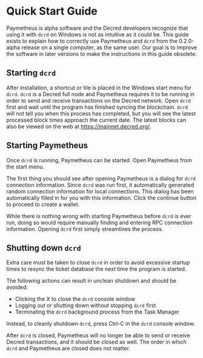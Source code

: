 # Quick Start Guide

Paymetheus is alpha software and the Decred developers recognize that using it
with `dcrd` on Windows is not as intuitive as it could be.  This guide exists to
explain how to correctly use Paymetheus and `dcrd` from the 0.2.0-alpha release
on a single computer, as the same user.  Our goal is to improve the software in
later versions to make the instructions in this guide obsolete.

## Starting `dcrd`

After installation, a shortcut or tile is placed in the Windows start menu for
`dcrd`.  `dcrd` is a Decred full node and Paymetheus requires it to be running
in order to send and receive transactions on the Decred network.  Open `dcrd`
first and wait until the program has finished syncing the blockchain.  `dcrd`
will not tell you when this process has completed, but you will see the latest
processed block times approach the current date.  The latest blocks can also be
viewed on the web at https://mainnet.decred.org/.

## Starting Paymetheus

Once `dcrd` is running, Paymetheus can be started.  Open Paymetheus from the
start menu.

The first thing you should see after opening Paymetheus is a dialog for `dcrd`
connection information.  Since `dcrd` was run first, it automatically generated
random connection information for local connections.  This dialog has been
automatically filled in for you with this information.  Click the continue
button to proceed to create a wallet.

While there is nothing wrong with starting Paymetheus before `dcrd` is ever run,
doing so would require manually finding and entering RPC connection information.
Opening `dcrd` first simply streamlines the process.

## Shutting down `dcrd`

Extra care must be taken to close `dcrd` in order to avoid excessive startup
times to resync the ticket database the next time the program is started.

The following actions can result in unclean shutdown and should be avoided:

* Clicking the X to close the `dcrd` console window
* Logging out or shutting down without stopping `dcrd` first
* Terminating the `dcrd` background process from the Task Manager

Instead, to cleanly shutdown `dcrd`, press Ctrl-C in the `dcrd` console window.

After `dcrd` is closed, Paymetheus will no longer be able to send or receive
Decred transactions, and it should be closed as well.  The order in which `dcrd`
and Paymetheus are closed does not matter.

